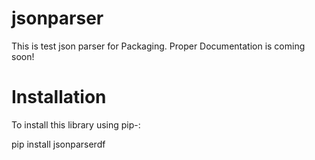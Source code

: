 # jsonparser

This is test json parser for Packaging.
Proper Documentation is coming soon!


# Installation

To install this library using pip-:

pip install jsonparserdf
